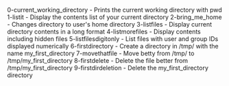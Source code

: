 0-current_working_directory - Prints the current working directory with pwd
1-listit - Display the contents list of your current directory
2-bring_me_home - Changes directory to user's home directory
3-listfiles - Display current directory contents in a long format
4-listmorefiles - Display contents including hidden files
5-listfilesdigitonly - List files with user and group IDs displayed numerically
6-firstdirectory - Create a directory in /tmp/ with the name my_first_directory
7-movethatfile - Move betty from /tmp/ to /tmp/my_first_directory
8-firstdelete - Delete the file better from /tmp/my_first_directory
9-firstdirdeletion - Delete the my_first_directory directory

